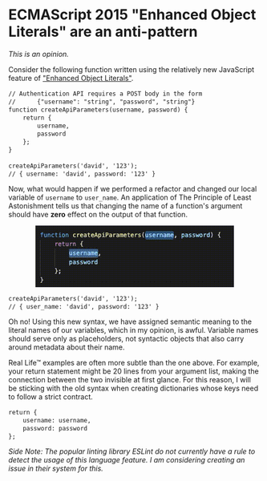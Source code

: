 # ECMAScript 2015 "Enhanced Object Literals" are an anti-pattern


*This is an opinion.*

Consider the following function written using the relatively new JavaScript feature of ["Enhanced Object Literals"](https://www.sitepoint.com/es6-enhanced-object-literals/).

```
// Authentication API requires a POST body in the form
//      {"username": "string", "password", "string"}
function createApiParameters(username, password) {
	return {
		username,
		password	
	};
}

createApiParameters('david', '123');
// { username: 'david', password: '123' }
```

Now, what would happen if we performed a refactor and changed our local variable of `username` to `user_name`. An application of The Principle of Least Astonishment tells us that changing the name of a function's argument should have **zero** effect on the output of that function.

<img style="display:block; margin-left: auto; margin-right: auto;" alt="Refactoring code" src="/images/es6_object_refactor.gif">


```
createApiParameters('david', '123');
// { user_name: 'david', password: '123' }
```

Oh no! Using this new syntax, we have assigned semantic meaning to the literal names of our variables, which in my opinion, is awful. Variable names should serve only as placeholders, not syntactic objects that also carry around metadata about their name.

Real Life&trade; examples are often more subtle than the one above. For example, your return statement might be 20 lines from your argument list, making the connection between the two invisible at first glance. For this reason, I will be sticking with the old syntax when creating dictionaries whose keys need to follow a strict contract.

```
return {
	username: username,
	password: password
};
```

*Side Note: The popular linting library ESLint do not currently have a rule to detect the usage of this language feature. I am considering creating an issue in their system for this.*
